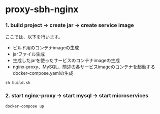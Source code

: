# proxy-sbh-nginx

### 1. build project -> create jar -> create service image
ここでは、以下を行います。
- ビルド用のコンテナimageの生成
- jarファイル生成
- 生成したjarを使ったサービスのコンテナimageの生成
- nginx-proxy、MySQL、前述の各サービスimageのコンテナを起動するdocker-compose.yamlの生成
```
sh build.sh
```

### 2. start nginx-proxy -> start mysql ->  start microservices
```
docker-compose up
```

